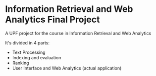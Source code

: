 # Information Retrieval and Web Analytics Final Project
A UPF project for the course in Information Retrieval and Web Analytics

It's divided in 4 parts:
- Text Processing
- Indexing and evaluation
- Ranking
- User Interface and Web Analytics (actual application)

